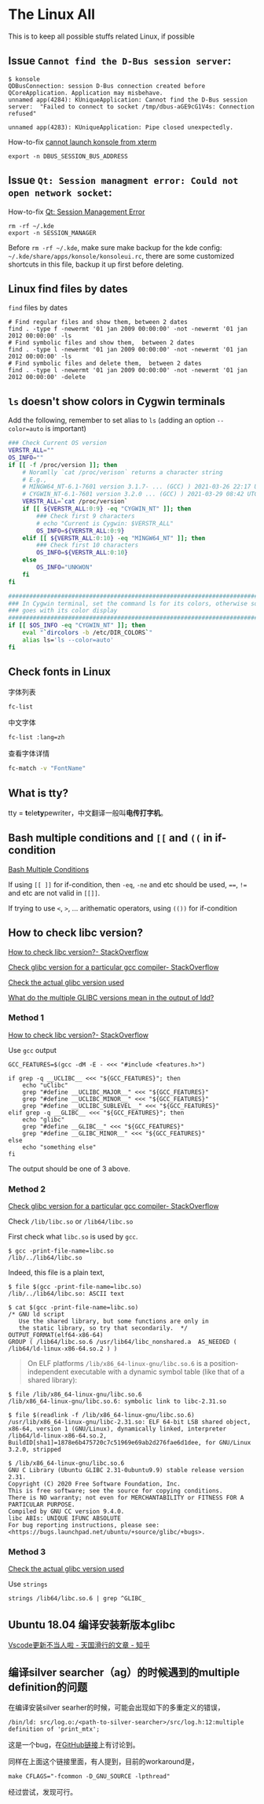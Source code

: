 # The Linux All

This is to keep all possible stuffs related Linux, if possible

## Issue `Cannot find the D-Bus session server`:

```shell
$ konsole
QDBusConnection: session D-Bus connection created before QCoreApplication. Application may misbehave.
unnamed app(4284): KUniqueApplication: Cannot find the D-Bus session server:  "Failed to connect to socket /tmp/dbus-aGE9cG1V4s: Connection refused" 

unnamed app(4283): KUniqueApplication: Pipe closed unexpectedly.
```

How-to-fix [cannot launch konsole from xterm](https://unix.stackexchange.com/questions/258143/cannot-launch-konsole-from-xterm)
```shell
export -n DBUS_SESSION_BUS_ADDRESS
```



## Issue `Qt: Session managment error: Could not open network socket`:
How-to-fix [Qt: Session Management Error](https://stackoverflow.com/questions/986964/qt-session-management-error)

```shell
rm -rf ~/.kde
export -n SESSION_MANAGER
```

Before `rm -rf ~/.kde`, make sure make backup for the kde config: `~/.kde/share/apps/konsole/konsoleui.rc`, there are some customized shortcuts in this file, backup it up first before deleting.



## Linux find files by dates

`find` files by dates

```shell
# Find regular files and show them, between 2 dates
find . -type f -newermt '01 jan 2009 00:00:00' -not -newermt '01 jan 2012 00:00:00' -ls
# Find symbolic files and show them,  between 2 dates
find . -type l -newermt '01 jan 2009 00:00:00' -not -newermt '01 jan 2012 00:00:00' -ls
# Find symbolic files and delete them,  between 2 dates
find . -type l -newermt '01 jan 2009 00:00:00' -not -newermt '01 jan 2012 00:00:00' -delete
```



## `ls` doesn't show colors in Cygwin terminals

Add the following, remember to set alias to `ls` (adding an option `--color=auto` is important)

```bash
### Check Current OS version
VERSTR_ALL=""
OS_INFO=""
if [[ -f /proc/version ]]; then
	# Noramlly `cat /proc/verison` returns a character string
	# E.g., 
	# MINGW64_NT-6.1-7601 version 3.1.7- ... (GCC) ) 2021-03-26 22:17 UTC
	# CYGWIN_NT-6.1-7601 version 3.2.0 ... (GCC) ) 2021-03-29 08:42 UTC
	VERSTR_ALL=`cat /proc/version`
	if [[ ${VERSTR_ALL:0:9} -eq "CYGWIN_NT" ]]; then
		### Check first 9 characters
		# echo "Current is Cygwin: $VERSTR_ALL"
		OS_INFO=${VERSTR_ALL:0:9}
	elif [[ ${VERSTR_ALL:0:10} -eq "MINGW64_NT" ]]; then
		### Check first 10 characters
		OS_INFO=${VERSTR_ALL:0:10}
	else
		OS_INFO="UNKWON"
	fi
fi

##############################################################################
### In Cygwin terminal, set the command ls for its colors, otherwise something 
### goes with its color display
##################################################################################
if [[ $OS_INFO -eq "CYGWIN_NT" ]]; then
	eval "`dircolors -b /etc/DIR_COLORS`"
	alias ls='ls --color=auto'
fi
```



## Check fonts in Linux

字体列表

```bash
fc-list
```

中文字体

```bash
fc-list :lang=zh
```

查看字体详情

```bash
fc-match -v "FontName"
```



## What is tty?

tty = **t**ele**ty**pewriter，中文翻译一般叫**电传打字机**。


## Bash multiple conditions and `[[` and `((` in if-condition

[Bash Multiple Conditions](https://stackoverflow.com/a/20263097)

If using `[[ ]]` for if-condition, then `-eq`, `-ne` and etc should be used, `==`, `!=` and etc are not valid in `[[]]`.

If trying to use `<`, `>`, ... arithematic operators, using `(())` for if-condition


## How to check libc version?

[How to check libc version?- StackOverflow](https://stackoverflow.com/questions/62732447/how-to-check-libc-version)

[Check glibc version for a particular gcc compiler- StackOverflow](https://stackoverflow.com/questions/9705660/check-glibc-version-for-a-particular-gcc-compiler)

[Check the actual glibc version used](https://unix.stackexchange.com/questions/537003/check-the-actual-glibc-version-used)

[What do the multiple GLIBC versions mean in the output of ldd?](https://unix.stackexchange.com/questions/458659/what-do-the-multiple-glibc-versions-mean-in-the-output-of-ldd)

### Method 1

[How to check libc version?- StackOverflow](https://stackoverflow.com/questions/62732447/how-to-check-libc-version)

Use `gcc` output

```shell
GCC_FEATURES=$(gcc -dM -E - <<< "#include <features.h>")

if grep -q __UCLIBC__ <<< "${GCC_FEATURES}"; then
    echo "uClibc"
    grep "#define __UCLIBC_MAJOR__" <<< "${GCC_FEATURES}"
    grep "#define __UCLIBC_MINOR__" <<< "${GCC_FEATURES}"
    grep "#define __UCLIBC_SUBLEVEL__" <<< "${GCC_FEATURES}"
elif grep -q __GLIBC__ <<< "${GCC_FEATURES}"; then
    echo "glibc"
    grep "#define __GLIBC__" <<< "${GCC_FEATURES}"
    grep "#define __GLIBC_MINOR__" <<< "${GCC_FEATURES}"
else
    echo "something else"
fi
```

The output should be one of 3 above.

### Method 2

[Check glibc version for a particular gcc compiler- StackOverflow](https://stackoverflow.com/questions/9705660/check-glibc-version-for-a-particular-gcc-compiler)

Check `/lib/libc.so` or `/lib64/libc.so`

First check what `libc.so` is used by `gcc`.

```shell
$ gcc -print-file-name=libc.so
/lib/../lib64/libc.so
```

Indeed, this file is a plain text,

```shell
$ file $(gcc -print-file-name=libc.so)
/lib/../lib64/libc.so: ASCII text

$ cat $(gcc -print-file-name=libc.so)
/* GNU ld script
   Use the shared library, but some functions are only in
   the static library, so try that secondarily.  */
OUTPUT_FORMAT(elf64-x86-64)
GROUP ( /lib64/libc.so.6 /usr/lib64/libc_nonshared.a  AS_NEEDED ( /lib64/ld-linux-x86-64.so.2 ) )
```

> On ELF platforms `/lib/x86_64-linux-gnu/libc.so.6` is a position-independent executable with a dynamic symbol table (like that of a shared library):

```shell
$ file /lib/x86_64-linux-gnu/libc.so.6
/lib/x86_64-linux-gnu/libc.so.6: symbolic link to libc-2.31.so

$ file $(readlink -f /lib/x86_64-linux-gnu/libc.so.6)
/usr/lib/x86_64-linux-gnu/libc-2.31.so: ELF 64-bit LSB shared object, x86-64, version 1 (GNU/Linux), dynamically linked, interpreter /lib64/ld-linux-x86-64.so.2, BuildID[sha1]=1878e6b475720c7c51969e69ab2d276fae6d1dee, for GNU/Linux 3.2.0, stripped

$ /lib/x86_64-linux-gnu/libc.so.6
GNU C Library (Ubuntu GLIBC 2.31-0ubuntu9.9) stable release version 2.31.
Copyright (C) 2020 Free Software Foundation, Inc.
This is free software; see the source for copying conditions.
There is NO warranty; not even for MERCHANTABILITY or FITNESS FOR A
PARTICULAR PURPOSE.
Compiled by GNU CC version 9.4.0.
libc ABIs: UNIQUE IFUNC ABSOLUTE
For bug reporting instructions, please see:
<https://bugs.launchpad.net/ubuntu/+source/glibc/+bugs>.
```


### Method 3

[Check the actual glibc version used](https://unix.stackexchange.com/questions/537003/check-the-actual-glibc-version-used)

Use `strings`

```shell
strings /lib64/libc.so.6 | grep ^GLIBC_
```



## Ubuntu 18.04 编译安装新版本glibc

[Vscode更新不当人啦 - 天国滑行的文章 - 知乎](https://zhuanlan.zhihu.com/p/681393388)


## 编译silver searcher（ag）的时候遇到的multiple definition的问题

在编译安装silver searher的时候，可能会出现如下的多重定义的错误，

 ```shell
 /bin/ld: src/log.o:/<path-to-silver-searcher>/src/log.h:12:multiple definition of 'print_mtx';
 ```

这是一个bug，在[GitHub链接](https://github.com/ggreer/the_silver_searcher/issues/1378)上有讨论到。

同样在上面这个链接里面，有人提到，目前的workaround是，

```shell
make CFLAGS="-fcommon -D_GNU_SOURCE -lpthread"
```

经过尝试，发现可行。